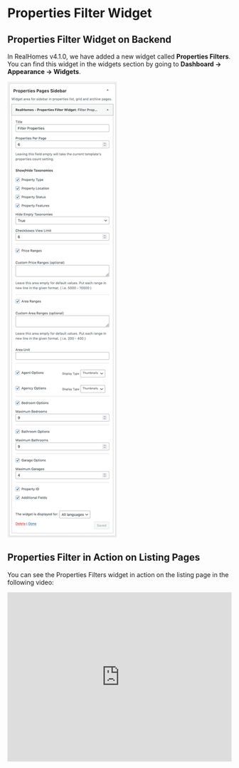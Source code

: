 # Properties Filter Widget

## Properties Filter Widget on Backend

In RealHomes v4.1.0, we have added a new widget called **Properties Filters**. You can find this widget in the widgets section by going to **Dashboard → Appearance → Widgets**.

![RealHomes - Properties Filter Widget](images/widgets/properties-filter-widget-backend.png)

## Properties Filter in Action on Listing Pages

You can see the Properties Filters widget in action on the listing page in the following video:

<iframe width="100%" height="380" src="https://www.youtube.com/embed/TOLpNfSEdDs" title="YouTube video player" frameborder="0" allow="accelerometer; autoplay; clipboard-write; encrypted-media; gyroscope; picture-in-picture; web-share" allowfullscreen></iframe>
